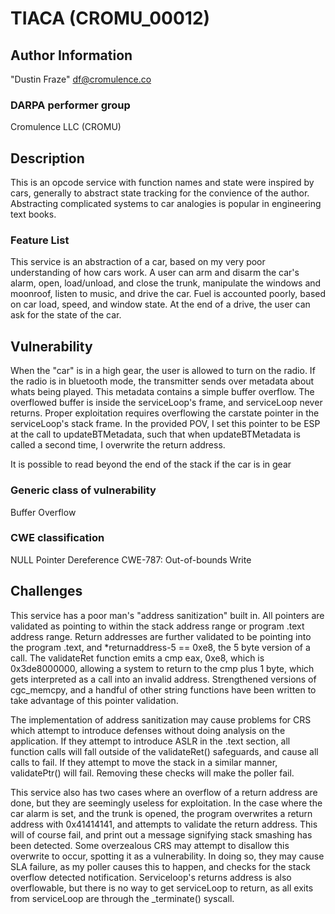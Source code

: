 # TIACA (CROMU_00012)

## Author Information

"Dustin Fraze" <df@cromulence.co>

### DARPA performer group
Cromulence LLC (CROMU)

## Description

This is an opcode service with function names and state were inspired by cars, generally to abstract state tracking for the convience of the author.  Abstracting complicated systems to car analogies is popular in engineering text books.

### Feature List

This service is an abstraction of a car, based on my very poor understanding of how cars work.  A user can arm and disarm the car's alarm, open, load/unload, and close the trunk, manipulate the windows and moonroof, listen to music, and drive the car.  Fuel is accounted poorly, based on car load, speed, and window state.  At the end of a drive, the user can ask for the state of the car.

## Vulnerability

When the "car" is in a high gear, the user is allowed to turn on the radio.  If the radio is in bluetooth mode, the transmitter sends over metadata about whats being played.  This metadata contains a simple buffer overflow.  The overflowed buffer is inside the serviceLoop's frame, and serviceLoop never returns.  Proper exploitation requires overflowing the carstate pointer in the serviceLoop's stack frame.  In the provided POV, I set this pointer to be ESP at the call to updateBTMetadata, such that when updateBTMetadata is called a second time, I overwrite the return address.

It is possible to read beyond the end of the stack if the car is in gear

### Generic class of vulnerability
Buffer Overflow

### CWE classification
NULL Pointer Dereference
CWE-787: Out-of-bounds Write

## Challenges

This service has a poor man's "address sanitization" built in.  All pointers are validated as pointing to within the stack address range or program .text address range.  Return addresses are further validated to be pointing into the program .text, and *returnaddress-5 == 0xe8, the 5 byte version of a call.  The validateRet function emits a cmp eax, 0xe8, which is 0x3de8000000, allowing a system to return to the cmp plus 1 byte, which gets interpreted as a call into an invalid address.  Strengthened versions of cgc_memcpy, and a handful of other string functions have been written to take advantage of this pointer validation.

The implementation of address sanitization may cause problems for CRS which attempt to introduce defenses without doing analysis on the application.  If they attempt to introduce ASLR in the .text section, all function calls will fall outside of the validateRet() safeguards, and cause all calls to fail.  If they attempt to move the stack in a similar manner, validatePtr() will fail.  Removing these checks will make the poller fail.

This service also has two cases where an overflow of a return address are done, but they are seemingly useless for exploitation.  In the case where the car alarm is set, and the trunk is opened, the program overwrites a return address with 0x41414141, and attempts to validate the return address.  This will of course fail, and print out a message signifying stack smashing has been detected.  Some overzealous CRS may attempt to disallow this overwrite to occur, spotting it as a vulnerability.  In doing so, they may cause SLA failure, as my poller causes this to happen, and checks for the stack overflow detected notification.  Serviceloop's returns address is also overflowable, but there is no way to get serviceLoop to return, as all exits from serviceLoop are through the _terminate() syscall.
